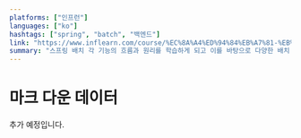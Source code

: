 ```yaml
---
platforms: ["인프런"]
languages: ["ko"]
hashtags: ["spring", "batch", "백엔드"]
link: "https://www.inflearn.com/course/%EC%8A%A4%ED%94%84%EB%A7%81-%EB%B0%B0%EC%B9%98/dashboard"
summary: "스프링 배치 각 기능의 흐름과 원리를 학습하게 되고 이를 바탕으로 다양한 배치 어플리케이션 개발을 위한 실무적 감각 익히기"
---
```


# 마크 다운 데이터

추가 예정입니다.
